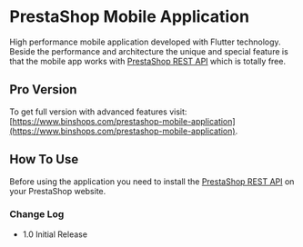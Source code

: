 # PrestaShop Mobile Application

High performance mobile application developed with Flutter technology. Beside the performance and architecture the unique and special feature is that the mobile app works with [PrestaShop REST API](https://www.binshops.com/prestashop-rest-api) which is totally free.

## Pro Version
To get full version with advanced features visit: [https://www.binshops.com/prestashop-mobile-application](https://www.binshops.com/prestashop-mobile-application).

## How To Use
Before using the application you need to install the [PrestaShop REST API](https://www.binshops.com/prestashop-rest-api) on your PrestaShop website. 

### Change Log
- 1.0 Initial Release
